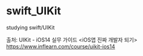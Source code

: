 # swift_UIKit
studying swift/UIKit

출처: UIKit - iOS14 실무 가이드 <iOS앱 진짜 개발자 되기> https://www.inflearn.com/course/uikit-ios14
